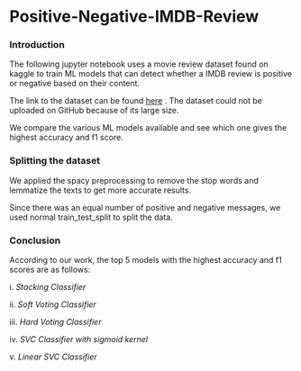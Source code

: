 # Positive-Negative-IMDB-Review

### Introduction 

The following jupyter notebook uses a movie review dataset found on kaggle to train ML models that can detect whether a IMDB  review is positive or negative based on their content.

The link to the dataset can be found [here](https://www.kaggle.com/datasets/lakshmi25npathi/imdb-dataset-of-50k-movie-reviews) . The dataset could not be uploaded on GitHub because of its large size.

We compare the various ML models available and see which one gives the highest accuracy and f1 score. 

### Splitting the dataset

We applied the spacy preprocessing to remove the stop words and lemmatize the texts to get more accurate results.

Since there was an equal number of positive and negative messages, we used normal train_test_split to split the data.

### Conclusion

According to our work, the top 5 models with the highest accuracy and f1 scores are as follows:

i. *Stacking Classifier*

ii. *Soft Voting Classifier*

iii. *Hard Voting Classifier*

iv. *SVC Classifier with sigmoid kernel*

v. *Linear SVC Classifier*
